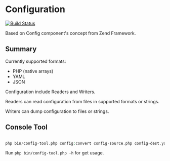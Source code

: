 # Configuration

[![Build Status](https://travis-ci.org/FreeElephants/Configuration.svg?branch=master)](https://travis-ci.org/FreeElephants/Configuration)

Based on Config component's concept from Zend Framework. 

## Summary  

Currently supported formats: 
- PHP (native arrays) 
- YAML
- JSON

Configuration include Readers and Writers. 

Readers can read configuration from files in supported formats or strings. 

Writers can dump configuration to files or strings. 

## Console Tool

```php

php bin/config-tool.php config:convert config-source.php config-dest.yaml

```

Run `php bin/config-tool.php -h` for get usage. 
